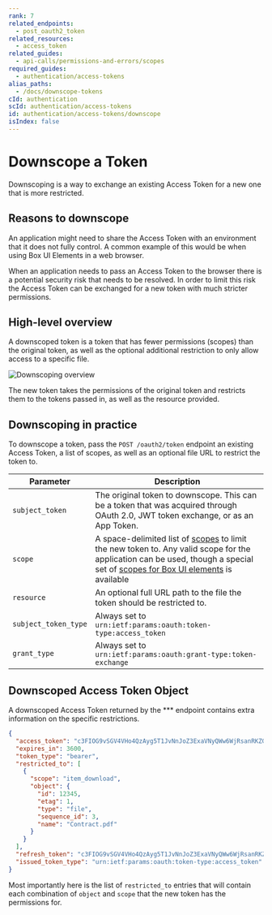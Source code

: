 ```yaml
---
rank: 7
related_endpoints:
  - post_oauth2_token
related_resources:
  - access_token
related_guides:
  - api-calls/permissions-and-errors/scopes
required_guides:
  - authentication/access-tokens
alias_paths:
  - /docs/downscope-tokens
cId: authentication
scId: authentication/access-tokens
id: authentication/access-tokens/downscope
isIndex: false
---
```

# Downscope a Token

Downscoping is a way to exchange an existing Access Token for a new one that is more restricted.

## Reasons to downscope

An application might need to share the Access Token with an environment that it does not fully control. A common example of this would be when using Box UI Elements in a web browser.

When an application needs to pass an Access Token to the browser there is a potential security risk that needs to be resolved. In order to limit this risk the Access Token can be exchanged for a new token with much stricter permissions.

## High-level overview

A downscoped token is a token that has fewer permissions (scopes) than the original token, as well as the optional additional restriction to only allow access to a specific file.

<ImageFrame border>

![Downscoping overview](./downscope.png)

</ImageFrame>

The new token takes the permissions of the original token and restricts them to the tokens passed in, as well as the resource provided.

## Downscoping in practice

To downscope a token, pass the `POST /oauth2/token` endpoint an existing Access Token, a list of scopes, as well as an optional file URL to restrict the token to.

<Samples id="post_oauth2_token" variant="downscope_token">

</Samples>

<!-- markdownlint-disable line-length -->

| Parameter            | Description                                                                                                                                                                                           |
| -------------------- | ----------------------------------------------------------------------------------------------------------------------------------------------------------------------------------------------------- |
| `subject_token`      | The original token to downscope. This can be a token that was acquired through OAuth 2.0, JWT token exchange, or as an App Token.                                                                     |
| `scope`              | A space-delimited list of [scopes][scopes] to limit the new token to. Any valid scope for the application can be used, though a special set of [scopes for Box UI elements][scopes_down] is available |
| `resource`           | An optional full URL path to the file the token should be restricted to.                                                                                                                              |
| `subject_token_type` | Always set to `urn:ietf:params:oauth:token-type:access_token`                                                                                                                                         |
| `grant_type`         | Always set to `urn:ietf:params:oauth:grant-type:token-exchange`                                                                                                                                       |

<!-- markdownlint-enable line-length -->

## Downscoped Access Token Object

A downscoped Access Token returned by the \*\*\* endpoint contains extra information on the specific restrictions.

```json
{
  "access_token": "c3FIOG9vSGV4VHo4QzAyg5T1JvNnJoZ3ExaVNyQWw6WjRsanRKZG5lQk9qUE1BVQ",
  "expires_in": 3600,
  "token_type": "bearer",
  "restricted_to": [
    {
      "scope": "item_download",
      "object": {
        "id": 12345,
        "etag": 1,
        "type": "file",
        "sequence_id": 3,
        "name": "Contract.pdf"
      }
    }
  ],
  "refresh_token": "c3FIOG9vSGV4VHo4QzAyg5T1JvNnJoZ3ExaVNyQWw6WjRsanRKZG5lQk9qUE1BVQ",
  "issued_token_type": "urn:ietf:params:oauth:token-type:access_token"
}
```

Most importantly here is the list of `restricted_to` entries that will contain each combination of `object` and `scope` that the new token has the permissions for.

[scopes]: guide://api-calls/permissions-and-errors/scopes

[scopes_down]: guide://api-calls/permissions-and-errors/scopes/#scopes-for-downscoping
